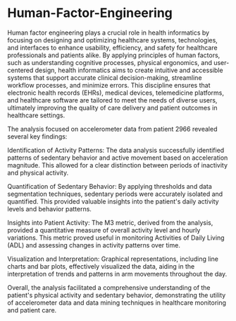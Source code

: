 # Human-Factor-Engineering
Human factor engineering plays a crucial role in health informatics by focusing on designing and optimizing healthcare systems, technologies, and interfaces to enhance usability, efficiency, and safety for healthcare professionals and patients alike. By applying principles of human factors, such as understanding cognitive processes, physical ergonomics, and user-centered design, health informatics aims to create intuitive and accessible systems that support accurate clinical decision-making, streamline workflow processes, and minimize errors. This discipline ensures that electronic health records (EHRs), medical devices, telemedicine platforms, and healthcare software are tailored to meet the needs of diverse users, ultimately improving the quality of care delivery and patient outcomes in healthcare settings.

The analysis focused on accelerometer data from patient 2966 revealed several key findings:

Identification of Activity Patterns: The data analysis successfully identified patterns of sedentary behavior and active movement based on acceleration magnitude. This allowed for a clear distinction between periods of inactivity and physical activity.

Quantification of Sedentary Behavior: By applying thresholds and data segmentation techniques, sedentary periods were accurately isolated and quantified. This provided valuable insights into the patient's daily activity levels and behavior patterns.

Insights into Patient Activity: The M3 metric, derived from the analysis, provided a quantitative measure of overall activity level and hourly variations. This metric proved useful in monitoring Activities of Daily Living (ADL) and assessing changes in activity patterns over time.

Visualization and Interpretation: Graphical representations, including line charts and bar plots, effectively visualized the data, aiding in the interpretation of trends and patterns in arm movements throughout the day.

Overall, the analysis facilitated a comprehensive understanding of the patient's physical activity and sedentary behavior, demonstrating the utility of accelerometer data and data mining techniques in healthcare monitoring and patient care.
